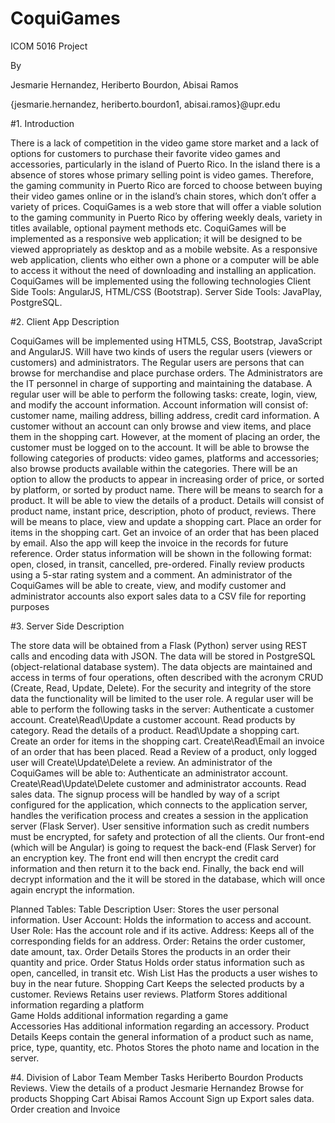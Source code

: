 # CoquiGames
ICOM 5016 Project

By

Jesmarie Hernandez, Heriberto Bourdon, Abisai Ramos

{jesmarie.hernandez, heriberto.bourdon1, abisai.ramos}@upr.edu

#1. Introduction

There is a lack of competition in the video game store market and a lack of options for customers to purchase their favorite video games and accessories, particularly in the island of Puerto Rico. In the island there is a absence of stores whose primary selling point is video games. Therefore, the gaming community in Puerto Rico are forced to choose between buying their video games online or in the island’s chain stores, which don’t offer a variety of prices.
CoquiGames is a web store that will offer a viable solution to the gaming community in Puerto Rico by offering weekly deals, variety in titles available, optional payment methods etc. 
CoquiGames will be implemented as a responsive web application; it will be designed to be viewed appropriately as desktop and as a mobile website. As a responsive web application, clients who either own a phone or a computer will be able to access it without the need of downloading and installing an application. 
CoquiGames will be implemented using the following technologies 
Client Side Tools: AngularJS, HTML/CSS (Bootstrap).
Server Side Tools: JavaPlay, PostgreSQL.

#2. Client App Description

CoquiGames will be implemented using HTML5, CSS, Bootstrap, JavaScript and AngularJS. Will have two kinds of users the regular users (viewers or customers) and administrators. The Regular users are persons that can browse for merchandise and place purchase orders. The Administrators are the IT personnel in charge of supporting and maintaining the database.
A regular user will be able to perform the following tasks: create, login, view, and modify the account information. Account information will consist of: customer name, mailing address, billing address, credit card information. A customer without an account can only browse and view items, and place them in the shopping cart. However, at the moment of placing an order, the customer must be logged on to the account. 
It will be able to browse the following categories of products: video games, platforms and accessories; also browse products available within the categories. There will be an option to allow the products to appear in increasing order of price, or sorted by platform, or sorted by product name. There will be means to search for a product. 
It will be able to view the details of a product. Details will consist of product name, instant price, description, photo of product, reviews. There will be means to place, view and update a shopping cart. Place an order for items in the shopping cart. Get an invoice of an order that has been placed by email. Also the app will keep the invoice in the records for future reference. Order status information will be shown in the following format: open, closed, in transit, cancelled, pre-ordered. Finally review products using a 5-star rating system and a comment. 
An administrator of the CoquiGames will be able to create, view, and modify customer
and administrator accounts also export sales data to a CSV file for reporting purposes

#3. Server Side Description

The store data will be obtained from a Flask (Python) server using REST calls and encoding data with JSON. The data will be stored in PostgreSQL (object-relational database system). The data objects are maintained and access in terms of four operations, often described with the acronym CRUD (Create, Read, Update, Delete). For the security and integrity of the store data the functionality will be limited to the user role.
A regular user will be able to perform the following tasks in the server:
Authenticate a customer account.
Create\Read\Update a customer account. 
Read products by category.
Read the details of a product.
Read\Update a shopping cart.
Create an order for items in the shopping cart.
Create\Read\Email an invoice of an order that has been placed.
Read a Review of a product, only logged user will Create\Update\Delete a review.
An administrator of the CoquiGames will be able to:
Authenticate an administrator account.
Create\Read\Update\Delete customer and administrator accounts.
Read sales data.
The signup process will be handled by way of a script configured for the application, which connects to the application server, handles the verification process and creates a session in the application server (Flask Server). User sensitive information such as credit numbers must be encrypted, for safety and protection of all the clients. Our front-end (which will be Angular) is going to request the back-end (Flask Server) for an encryption key. The front end will then encrypt the credit card information and then return it to the back end. Finally, the back end will decrypt information and the it will be stored in the database, which will once again encrypt the information.  


Planned Tables:
Table
Description
User:
Stores the user personal information.
User Account:
Holds the information to access and account.
User Role:
Has the account role and if its active.
Address:
Keeps all of the corresponding fields for an address.
Order:
Retains the order customer, date amount, tax.
Order Details
Stores the products in an order their quantity and price.
Order Status
Holds order status information such as open, cancelled, in transit etc.
Wish List
Has the products a user wishes to buy in the near future.
Shopping Cart
Keeps the selected products by a customer.
Reviews
Retains user reviews.
Platform
Stores additional information regarding a platform   
Game
Holds additional information regarding a game   
Accessories
Has additional information regarding an accessory.
Product Details
Keeps contain the general information of a product such as name, price, type, quantity, etc. 
Photos
Stores the photo name and location in the server.

#4. Division of Labor
Team Member
Tasks
Heriberto Bourdon
Products Reviews.
View the details of a product
Jesmarie Hernandez 
Browse for products
Shopping Cart
Abisai Ramos 
Account Sign up 
Export sales data.
Order creation and Invoice

